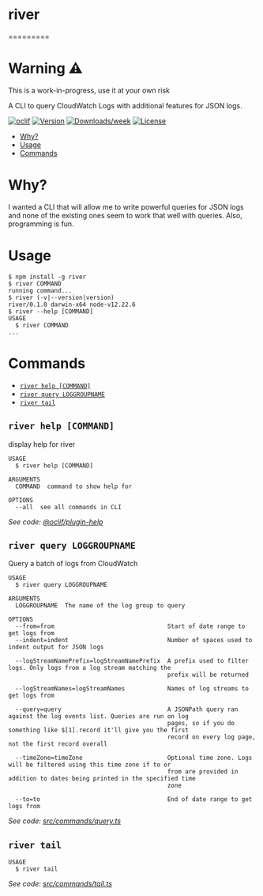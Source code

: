 # river
=========

# Warning :warning:
This is a work-in-progress, use it at your own risk

A CLI to query CloudWatch Logs with additional features for JSON logs.

[![oclif](https://img.shields.io/badge/cli-oclif-brightgreen.svg)](https://oclif.io)
[![Version](https://img.shields.io/npm/v/@ck/river.svg)](https://npmjs.org/package/river)
[![Downloads/week](https://img.shields.io/npm/dw/@ck/river.svg)](https://npmjs.org/package/river)
[![License](https://img.shields.io/npm/l/@ck/river.svg)](https://github.com/Juanelorganelo/river/blob/master/package.json)

<!-- toc -->
* [Why?](#why)
* [Usage](#usage)
* [Commands](#commands)
<!-- tocstop -->

# Why?
I wanted a CLI that will allow me to write powerful queries for JSON logs and none of the existing ones seem to work that well with queries. Also, programming is fun.

# Usage
<!-- usage -->
```sh-session
$ npm install -g river
$ river COMMAND
running command...
$ river (-v|--version|version)
river/0.1.0 darwin-x64 node-v12.22.6
$ river --help [COMMAND]
USAGE
  $ river COMMAND
...
```
<!-- usagestop -->
# Commands
<!-- commands -->
* [`river help [COMMAND]`](#river-help-command)
* [`river query LOGGROUPNAME`](#river-query-loggroupname)
* [`river tail`](#river-tail)

## `river help [COMMAND]`

display help for river

```
USAGE
  $ river help [COMMAND]

ARGUMENTS
  COMMAND  command to show help for

OPTIONS
  --all  see all commands in CLI
```

_See code: [@oclif/plugin-help](https://github.com/oclif/plugin-help/blob/v3.2.3/src/commands/help.ts)_

## `river query LOGGROUPNAME`

Query a batch of logs from CloudWatch

```
USAGE
  $ river query LOGGROUPNAME

ARGUMENTS
  LOGGROUPNAME  The name of the log group to query

OPTIONS
  --from=from                                Start of date range to get logs from
  --indent=indent                            Number of spaces used to indent output for JSON logs

  --logStreamNamePrefix=logStreamNamePrefix  A prefix used to filter logs. Only logs from a log stream matching the
                                             prefix will be returned

  --logStreamNames=logStreamNames            Names of log streams to get logs from

  --query=query                              A JSONPath query ran against the log events list. Queries are run on log
                                             pages, so if you do something like $[1].record it'll give you the first
                                             record on every log page, not the first record overall

  --timeZone=timeZone                        Optional time zone. Logs will be filtered using this time zone if to or
                                             from are provided in addition to dates being printed in the specified time
                                             zone

  --to=to                                    End of date range to get logs from
```

_See code: [src/commands/query.ts](https://github.com/Juanelorganelo/river/blob/v0.1.0/src/commands/query.ts)_

## `river tail`

```
USAGE
  $ river tail
```

_See code: [src/commands/tail.ts](https://github.com/Juanelorganelo/river/blob/v0.1.0/src/commands/tail.ts)_
<!-- commandsstop -->
